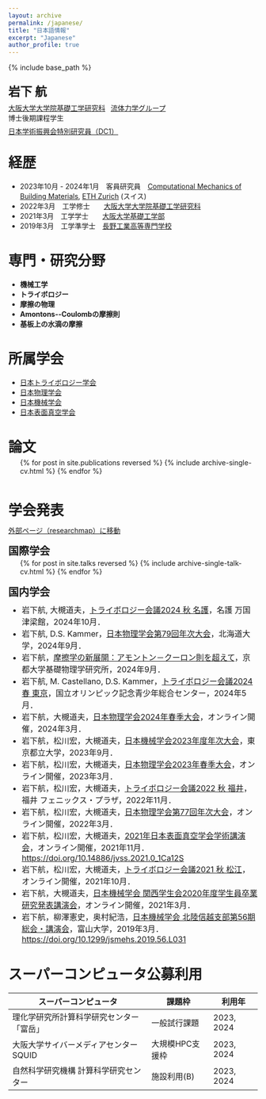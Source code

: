 ```yaml
---
layout: archive
permalink: /japanese/
title: "日本語情報"
excerpt: "Japanese"
author_profile: true
---
```


{% include base_path %}

<p style="margin-bottom:  1.5em;"></p>
<p style="margin-bottom: -0.5em;">
  <font size="5"><b>岩下 航</b></font>
</p>

[大阪大学大学院基礎工学研究科](https://www.es.osaka-u.ac.jp/ja/)
&ensp;[流体力学グループ](https://fm.me.es.osaka-u.ac.jp/index.html) <br>
博士後期課程学生
<p style="margin-bottom: -0.5em; "></p>

[日本学術振興会特別研究員（DC1）](https://www.jsps.go.jp/j-pd/index.html)
<p style="margin-bottom: -0.5em; "></p>

経歴
=====

* 2023年10月 - 2024年1月　客員研究員　[Computational Mechanics of Building Materials](https://ifb.ethz.ch/compmech/), [ETH Zurich](https://ethz.ch/en.html) (スイス)
* 2022年3月　工学修士　　[大阪大学大学院基礎工学研究科](https://www.es.osaka-u.ac.jp/ja/)
* 2021年3月　工学学士　　[大阪大学基礎工学部](https://www.es.osaka-u.ac.jp/ja/)
* 2019年3月　工学準学士　[長野工業高等専門学校](https://www.nagano-nct.ac.jp/english/index.php)

<p style="margin-bottom: 1.5em; "></p>

専門・研究分野
======
* <b>機械工学</b>
* <b>トライボロジー</b>
* <b>摩擦の物理</b>
* <b>Amontons--Coulombの摩擦則</b>
* <b>基板上の水滴の摩擦</b>

所属学会
=====
* [日本トライボロジー学会](https://www.tribology.jp/index.html)
* [日本物理学会](https://www.jps.or.jp/)
* [日本機械学会](https://www.jsme.or.jp/)
* [日本表面真空学会](https://www.jvss.jp/)

<p style="margin-bottom: 2em; "></p>

論文
=====
<p style="margin-bottom: -1em; "></p>
<ul>{% for post in site.publications reversed %}
  {% include archive-single-cv.html %}
{% endfor %}</ul>

<p style="margin-bottom: 3.5em; "></p>

学会発表
=====
<p style="margin-bottom: -0.5em; "></p>

[外部ページ（researchmap）に移動](https://researchmap.jp/wataruiwashita/presentations?limit=100&lang=ja)

<p style="margin-bottom: -1.0em; "></p>

国際学会
------
<p style="margin-bottom: -1em; "></p>

<ul>{% for post in site.talks reversed %}
  {% include archive-single-talk-cv.html %}
{% endfor %}</ul>

<p style="margin-bottom: -1em; "></p>

国内学会
-------
<p style="margin-bottom: -0.5em; "></p>

<font size="3">
<ul>
  <li> 岩下航, 大槻道夫，<a href="https://www.tribology.jp/conference/tribology_conference/24nago/index.html" target="_blank" rel="noopener noreferrer">トライボロジー会議2024 秋 名護</a>，名護 万国津梁館，2024年10月．</li>
  <li> 岩下航, D.S. Kammer，<a href="https://onsite.gakkai-web.net/jps/jps_search/2024au/index.html" target="_blank" rel="noopener noreferrer">日本物理学会第79回年次大会</a>，北海道大学，2024年9月．</li>
  <li> 岩下航，<a href="https://sites.google.com/view/friction2024" target="_blank" rel="noopener noreferrer">摩擦学の新展開：アモントン－クーロン則を超えて</a>，京都大学基礎物理学研究所，2024年9月．</li>
  <li> 岩下航, M. Castellano, D.S. Kammer，<a href="https://www.tribology.jp/conference/tribology_conference/24tokyo/index.html" target="_blank" rel="noopener noreferrer">トライボロジー会議2024 春 東京</a>，国立オリンピック記念青少年総合センター，2024年5月．</li>
  <li> 岩下航，大槻道夫，<a href="https://onsite.gakkai-web.net/jps/jps_search/2024sp/index.html" target="_blank" rel="noopener noreferrer">日本物理学会2024年春季大会</a>，オンライン開催，2024年3月．</li>
  <li> 岩下航，松川宏，大槻道夫，<a href="https://confit.atlas.jp/guide/event/jsme2023/top" target="_blank">日本機械学会2023年度年次大会</a>，東京都立大学，2023年9月．</li>
  <li> 岩下航，松川宏，大槻道夫，<a href="https://onsite.gakkai-web.net/jps/jps_search/2023sp/index.html" target="_blank">日本物理学会2023年春季大会</a>，オンライン開催，2023年3月．</li>
  <li> 岩下航，松川宏，大槻道夫，<a href="https://www.tribology.jp/conference/tribology_conference/22fukui/index.html" target="_blank">トライボロジー会議2022 秋 福井</a>，福井 フェニックス・プラザ，2022年11月．</li>
  <li>  岩下航，松川宏，大槻道夫，<a href="https://onsite.gakkai-web.net/jps/jps_search/2022sp/index.html" target="_blank">日本物理学会第77回年次大会</a>，オンライン開催，2022年3月．</li>
  <li>  岩下航，松川宏，大槻道夫，<a href="https://www.jvss.jp/annual/mtg2021/" target="_blank">2021年日本表面真空学会学術講演会</a>，オンライン開催，2021年11月．<a href="https://doi.org/10.14886/jvss.2021.0_1Ca12S" target="_blank">https://doi.org/10.14886/jvss.2021.0_1Ca12S</a> </li>
  <li>  岩下航，松川宏，大槻道夫，<a href="https://www.tribology.jp/conference/tribology_conference/21matsue/index.html" target="_blank">トライボロジー会議2021 秋 松江</a>，オンライン開催，2021年10月．</li>
  <li>  岩下航，大槻道夫，<a href="https://confit.atlas.jp/guide/event/ksconf2021s/top" target="_blank">日本機械学会 関西学生会2020年度学生員卒業研究発表講演会</a>，オンライン開催，2021年3月．</li>
  <li>  岩下航，柳澤憲史，奥村紀浩，<a href="https://www.jsme.or.jp/conference/hsconf19/" target="_blank">日本機械学会 北陸信越支部第56期総会・講演会</a>，富山大学，2019年3月．<a href="https://doi.org/10.1299/jsmehs.2019.56.L031" target="_blank">https://doi.org/10.1299/jsmehs.2019.56.L031</a> </li>
</ul>
</font>

<p style="margin-bottom: 2em; "></p>

スーパーコンピュータ公募利用
=====

|  スーパーコンピュータ  |  課題枠  |  利用年  |
| ---- | ---- | ---- |
|  理化学研究所計算科学研究センター 「富岳」  |  一般試行課題  | 2023, 2024 |
|  大阪大学サイバーメディアセンター SQUID  |  大規模HPC支援枠  | 2023, 2024 |
|  自然科学研究機構 計算科学研究センター  |  施設利用(B)  | 2023, 2024 |

[ethyrep]:https://leadinghouseasia.ethz.ch/funding-instruments/mobility-grants/young-researchers-exchange-programmes/young-researchers--exchange-programme---special-2023-call.html
